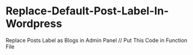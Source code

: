 # Replace-Default-Post-Label-In-Wordpress
Replace Posts Label as Blogs in Admin Panel // Put This Code in Function File
